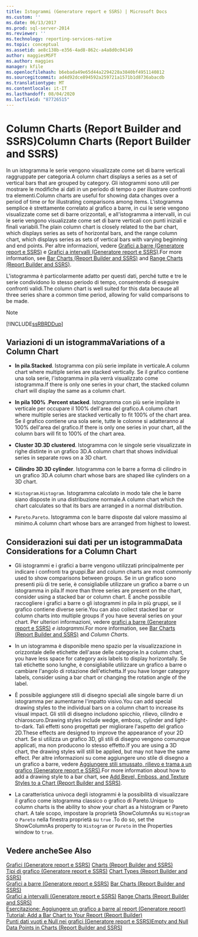 ```yaml
---
title: Istogrammi (Generatore report e SSRS) | Microsoft Docs
ms.custom: ''
ms.date: 06/13/2017
ms.prod: sql-server-2014
ms.reviewer: ''
ms.technology: reporting-services-native
ms.topic: conceptual
ms.assetid: ae8c138b-e356-4ad8-862c-a4a8d0c04149
author: maggiesMSFT
ms.author: maggies
manager: kfile
ms.openlocfilehash: b6ebada49e65d44a2294228a3840bf4951140812
ms.sourcegitcommit: ad4d92dce894592a259721a1571b1d8736abacdb
ms.translationtype: MT
ms.contentlocale: it-IT
ms.lasthandoff: 08/04/2020
ms.locfileid: "87726515"
---
```

# <a name="column-charts-report-builder-and-ssrs"></a><span data-ttu-id="c244f-102">Column Charts (Report Builder and SSRS)</span><span class="sxs-lookup"><span data-stu-id="c244f-102">Column Charts (Report Builder and SSRS)</span></span>
  <span data-ttu-id="c244f-103">In un istogramma le serie vengono visualizzate come set di barre verticali raggruppate per categoria.</span><span class="sxs-lookup"><span data-stu-id="c244f-103">A column chart displays a series as a set of vertical bars that are grouped by category.</span></span> <span data-ttu-id="c244f-104">Gli istogrammi sono utili per mostrare le modifiche ai dati in un periodo di tempo o per illustrare confronti tra elementi.</span><span class="sxs-lookup"><span data-stu-id="c244f-104">Column charts are useful for showing data changes over a period of time or for illustrating comparisons among items.</span></span> <span data-ttu-id="c244f-105">L'istogramma semplice è strettamente correlato al grafico a barre, in cui le serie vengono visualizzate come set di barre orizzontali, e all'istogramma a intervalli, in cui le serie vengono visualizzate come set di barre verticali con punti iniziali e finali variabili.</span><span class="sxs-lookup"><span data-stu-id="c244f-105">The plain column chart is closely related to the bar chart, which displays series as sets of horizontal bars, and the range column chart, which displays series as sets of vertical bars with varying beginning and end points.</span></span> <span data-ttu-id="c244f-106">Per altre informazioni, vedere [Grafici a barre &#40;Generatore report e SSRS&#41;](charts-report-builder-and-ssrs.md) e [Grafici a intervalli &#40;Generatore report e SSRS&#41;](range-charts-report-builder-and-ssrs.md).</span><span class="sxs-lookup"><span data-stu-id="c244f-106">For more information, see [Bar Charts &#40;Report Builder and SSRS&#41;](charts-report-builder-and-ssrs.md) and [Range Charts &#40;Report Builder and SSRS&#41;](range-charts-report-builder-and-ssrs.md).</span></span>  
  
 <span data-ttu-id="c244f-107">L'istogramma è particolarmente adatto per questi dati, perché tutte e tre le serie condividono lo stesso periodo di tempo, consentendo di eseguire confronti validi.</span><span class="sxs-lookup"><span data-stu-id="c244f-107">The column chart is well suited for this data because all three series share a common time period, allowing for valid comparisons to be made.</span></span>  
  
> [!NOTE]  
>  [!INCLUDE[ssRBRDDup](../../includes/ssrbrddup-md.md)]  
  
## <a name="variations-of-a-column-chart"></a><span data-ttu-id="c244f-108">Variazioni di un istogramma</span><span class="sxs-lookup"><span data-stu-id="c244f-108">Variations of a Column Chart</span></span>  
  
-   <span data-ttu-id="c244f-109">**In pila**.</span><span class="sxs-lookup"><span data-stu-id="c244f-109">**Stacked**.</span></span> <span data-ttu-id="c244f-110">Istogramma con più serie impilate in verticale.</span><span class="sxs-lookup"><span data-stu-id="c244f-110">A column chart where multiple series are stacked vertically.</span></span> <span data-ttu-id="c244f-111">Se il grafico contiene una sola serie, l'istogramma in pila verrà visualizzato come istogramma.</span><span class="sxs-lookup"><span data-stu-id="c244f-111">If there is only one series in your chart, the stacked column chart will display the same as a column chart.</span></span>  
  
-   <span data-ttu-id="c244f-112">**In pila 100%** .</span><span class="sxs-lookup"><span data-stu-id="c244f-112">**Percent stacked**.</span></span> <span data-ttu-id="c244f-113">Istogramma con più serie impilate in verticale per occupare il 100% dell'area del grafico.</span><span class="sxs-lookup"><span data-stu-id="c244f-113">A column chart where multiple series are stacked vertically to fit 100% of the chart area.</span></span> <span data-ttu-id="c244f-114">Se il grafico contiene una sola serie, tutte le colonne si adatteranno al 100% dell'area del grafico.</span><span class="sxs-lookup"><span data-stu-id="c244f-114">If there is only one series in your chart, all the column bars will fit to 100% of the chart area.</span></span>  
  
-   <span data-ttu-id="c244f-115">**Cluster 3D**.</span><span class="sxs-lookup"><span data-stu-id="c244f-115">**3D clustered**.</span></span> <span data-ttu-id="c244f-116">Istogramma con le singole serie visualizzate in righe distinte in un grafico 3D.</span><span class="sxs-lookup"><span data-stu-id="c244f-116">A column chart that shows individual series in separate rows on a 3D chart.</span></span>  
  
-   <span data-ttu-id="c244f-117">**Cilindro 3D**.</span><span class="sxs-lookup"><span data-stu-id="c244f-117">**3D cylinder**.</span></span> <span data-ttu-id="c244f-118">Istogramma con le barre a forma di cilindro in un grafico 3D.</span><span class="sxs-lookup"><span data-stu-id="c244f-118">A column chart whose bars are shaped like cylinders on a 3D chart.</span></span>  
  
-   <span data-ttu-id="c244f-119">`Histogram`.</span><span class="sxs-lookup"><span data-stu-id="c244f-119">`Histogram`.</span></span> <span data-ttu-id="c244f-120">Istogramma calcolato in modo tale che le barre siano disposte in una distribuzione normale.</span><span class="sxs-lookup"><span data-stu-id="c244f-120">A column chart which the chart calculates so that its bars are arranged in a normal distribution.</span></span>  
  
-   <span data-ttu-id="c244f-121">`Pareto`.</span><span class="sxs-lookup"><span data-stu-id="c244f-121">`Pareto`.</span></span> <span data-ttu-id="c244f-122">Istogramma con le barre disposte dal valore massimo al minimo.</span><span class="sxs-lookup"><span data-stu-id="c244f-122">A column chart whose bars are arranged from highest to lowest.</span></span>  
  
## <a name="data-considerations-for-a-column-chart"></a><span data-ttu-id="c244f-123">Considerazioni sui dati per un istogramma</span><span class="sxs-lookup"><span data-stu-id="c244f-123">Data Considerations for a Column Chart</span></span>  
  
-   <span data-ttu-id="c244f-124">Gli istogrammi e i grafici a barre vengono utilizzati principalmente per indicare i confronti tra gruppi.</span><span class="sxs-lookup"><span data-stu-id="c244f-124">Bar and column charts are most commonly used to show comparisons between groups.</span></span> <span data-ttu-id="c244f-125">Se in un grafico sono presenti più di tre serie, è consigliabile utilizzare un grafico a barre o un istogramma in pila.</span><span class="sxs-lookup"><span data-stu-id="c244f-125">If more than three series are present on the chart, consider using a stacked bar or column chart.</span></span> <span data-ttu-id="c244f-126">È anche possibile raccogliere i grafici a barre o gli istogrammi in pila in più gruppi, se il grafico contiene diverse serie.</span><span class="sxs-lookup"><span data-stu-id="c244f-126">You can also collect stacked bar or column charts into multiple groups if you have several series on your chart.</span></span> <span data-ttu-id="c244f-127">Per ulteriori informazioni, vedere [grafici a barre &#40;Generatore report e SSRS&#41;](charts-report-builder-and-ssrs.md) *e istogrammi.*</span><span class="sxs-lookup"><span data-stu-id="c244f-127">For more information, see [Bar Charts &#40;Report Builder and SSRS&#41;](charts-report-builder-and-ssrs.md) and *Column Charts*.</span></span>  
  
-   <span data-ttu-id="c244f-128">In un istogramma è disponibile meno spazio per la visualizzazione in orizzontale delle etichette dell'asse delle categorie.</span><span class="sxs-lookup"><span data-stu-id="c244f-128">In a column chart, you have less space for category axis labels to display horizontally.</span></span> <span data-ttu-id="c244f-129">Se tali etichette sono lunghe, è consigliabile utilizzare un grafico a barre o cambiare l'angolo di rotazione dell'etichetta.</span><span class="sxs-lookup"><span data-stu-id="c244f-129">If you have longer category labels, consider using a bar chart or changing the rotation angle of the label.</span></span>  
  
-   <span data-ttu-id="c244f-130">È possibile aggiungere stili di disegno speciali alle singole barre di un istogramma per aumentarne l'impatto visivo.</span><span class="sxs-lookup"><span data-stu-id="c244f-130">You can add special drawing styles to the individual bars on a column chart to increase its visual impact.</span></span> <span data-ttu-id="c244f-131">Gli stili di disegno includono spicchio, rilievo, cilindro e chiaroscuro.</span><span class="sxs-lookup"><span data-stu-id="c244f-131">Drawing styles include wedge, emboss, cylinder and light-to-dark.</span></span> <span data-ttu-id="c244f-132">Tali effetti sono progettati per migliorare l'aspetto del grafico 2D.</span><span class="sxs-lookup"><span data-stu-id="c244f-132">These effects are designed to improve the appearance of your 2D chart.</span></span> <span data-ttu-id="c244f-133">Se si utilizza un grafico 3D, gli stili di disegno vengono comunque applicati, ma non producono lo stesso effetto.</span><span class="sxs-lookup"><span data-stu-id="c244f-133">If you are using a 3D chart, the drawing styles will still be applied, but may not have the same effect.</span></span> <span data-ttu-id="c244f-134">Per altre informazioni su come aggiungere uno stile di disegno a un grafico a barre, vedere [Aggiungere stili smussato, rilievo e trama a un grafico &#40;Generatore report e SSRS&#41;](chart-effects-add-bevel-emboss-or-texture-report-builder.md).</span><span class="sxs-lookup"><span data-stu-id="c244f-134">For more information about how to add a drawing style to a bar chart, see [Add Bevel, Emboss, and Texture Styles to a Chart &#40;Report Builder and SSRS&#41;](chart-effects-add-bevel-emboss-or-texture-report-builder.md).</span></span>  
  
-   <span data-ttu-id="c244f-135">La caratteristica univoca degli istogrammi è la possibilità di visualizzare il grafico come istogramma classico o grafico di Pareto.</span><span class="sxs-lookup"><span data-stu-id="c244f-135">Unique to column charts is the ability to show your chart as a histogram or Pareto chart.</span></span> <span data-ttu-id="c244f-136">A tale scopo, impostare la proprietà ShowColumnAs su `Histogram` o `Pareto` nella finestra proprietà su `true` .</span><span class="sxs-lookup"><span data-stu-id="c244f-136">To do so, set the ShowColumnAs property to `Histogram` or `Pareto` in the Properties window to `true`.</span></span>  
  
## <a name="see-also"></a><span data-ttu-id="c244f-137">Vedere anche</span><span class="sxs-lookup"><span data-stu-id="c244f-137">See Also</span></span>  
 <span data-ttu-id="c244f-138">[Grafici &#40;Generatore report e SSRS&#41;](charts-report-builder-and-ssrs.md) </span><span class="sxs-lookup"><span data-stu-id="c244f-138">[Charts &#40;Report Builder and SSRS&#41;](charts-report-builder-and-ssrs.md) </span></span>  
 <span data-ttu-id="c244f-139">[Tipi di grafico &#40;Generatore report e SSRS&#41;](chart-types-report-builder-and-ssrs.md) </span><span class="sxs-lookup"><span data-stu-id="c244f-139">[Chart Types &#40;Report Builder and SSRS&#41;](chart-types-report-builder-and-ssrs.md) </span></span>  
 <span data-ttu-id="c244f-140">[Grafici a barre &#40;Generatore report e SSRS&#41;](charts-report-builder-and-ssrs.md) </span><span class="sxs-lookup"><span data-stu-id="c244f-140">[Bar Charts &#40;Report Builder and SSRS&#41;](charts-report-builder-and-ssrs.md) </span></span>  
 <span data-ttu-id="c244f-141">[Grafici a intervalli &#40;Generatore report e SSRS&#41;](range-charts-report-builder-and-ssrs.md) </span><span class="sxs-lookup"><span data-stu-id="c244f-141">[Range Charts &#40;Report Builder and SSRS&#41;](range-charts-report-builder-and-ssrs.md) </span></span>  
 <span data-ttu-id="c244f-142">[Esercitazione: Aggiungere un grafico a barre al report &#40;Generatore report&#41;](../tutorial-add-a-bar-chart-to-your-report-report-builder.md) </span><span class="sxs-lookup"><span data-stu-id="c244f-142">[Tutorial: Add a Bar Chart to Your Report &#40;Report Builder&#41;](../tutorial-add-a-bar-chart-to-your-report-report-builder.md) </span></span>  
 [<span data-ttu-id="c244f-143">Punti dati vuoti e Null nei grafici &#40;Generatore report e SSRS&#41;</span><span class="sxs-lookup"><span data-stu-id="c244f-143">Empty and Null Data Points in Charts &#40;Report Builder and SSRS&#41;</span></span>](empty-and-null-data-points-in-charts-report-builder-and-ssrs.md)  
  
  
